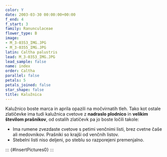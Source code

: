 ```yaml
---
color: Y
date: 2003-03-30 00:00:00+00:00
f_end: 4
f_start: 3
family: Ranunculaceae
flower_type: B
image:
- M_3-0353_IMG.JPG
- M_3-0355_IMG.JPG
latin: Caltha palustris
lead: M_3-0353_IMG.JPG
lead_sample: false
name: index
order: Caltha
parallel: false
petals: 5
petals_joined: false
star_shape: false
title: Kalužnica
---
```

Kalužnico boste marca in aprila opazili na močvirnatih tleh. Tako kot ostale zlatičevke ima tudi kalužnica cvetove z **nadraslo plodnico** in **velikim številom prašnikov**, od ostalih zlatičevk pa jo boste ločili takole:

-   Ima rumene zvezdaste cvetove s petimi venčnimi listi, brez cvetne čaše ali medovnikov. Prašniki so krajši od venčnih listov.
-   Stebelni listi niso deljeni, po steblu so razporejeni premenjalno.

::: {#InsertPictures0}
:::
